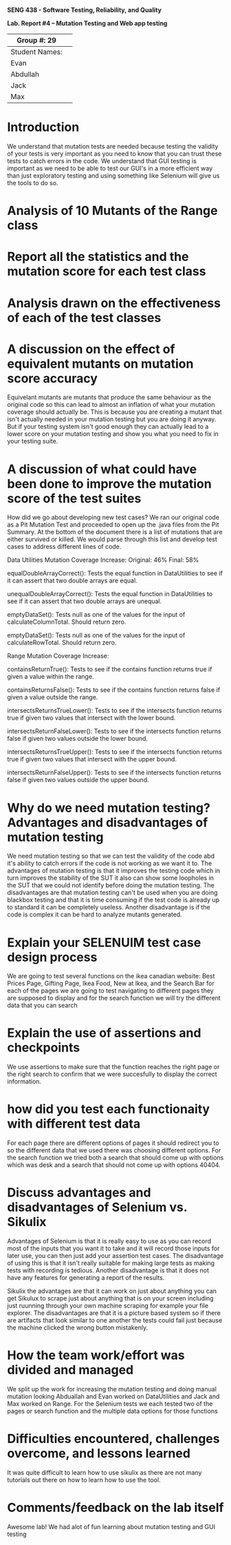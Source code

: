 **SENG 438 - Software Testing, Reliability, and Quality**

**Lab. Report \#4 – Mutation Testing and Web app testing**


| Group \#: 29      |     |
| -------------- | --- |
| Student Names: |     |
| Evan                |   
| Abdullah            |   
| Jack                |   
| Max                 | 

# Introduction
We understand that mutation tests are needed because testing the validity of your tests is very important as you need to know that you can trust these tests to catch errors in the code. We understand that GUI testing is important as we need to be able to test our GUI's in a more efficient way than just exploratory testing and using something like Selenium will give us the tools to do so. 

# Analysis of 10 Mutants of the Range class 

# Report all the statistics and the mutation score for each test class

# Analysis drawn on the effectiveness of each of the test classes

# A discussion on the effect of equivalent mutants on mutation score accuracy
Equivelant mutants are mutants that produce the same behaviour as the original code so this can lead to almost an inflation of what your mutation coverage should actually be. This is because you are creating a mutant that isn't actually needed in your mutation testing but you are doing it anyway. But if your testing system isn't good enough they can actually lead to a lower score on your mutation testing and show you what you need to fix in your testing suite. 
# A discussion of what could have been done to improve the mutation score of the test suites
How did we go about developing new test cases?
We ran our original code as a Pit Mutation Test and proceeded to open up the .java files from the Pit Summary. At the bottom of the document there is a list of mutations that are either survived or killed. We would parse through this list and develop test cases to address different lines of code.

Data Utilities Mutation Coverage Increase:
Original: 46% Final: 58%

equalDoubleArrayCorrect(): Tests the equal function in DataUtilities to see if it can assert that two double arrays are equal.

unequalDoubleArrayCorrect(): Tests the equal function in DataUtilities to see if it can assert that two double arrays are unequal.

emptyDataSet(): Tests null as one of the values for the input of calculateColumnTotal. Should return zero.

emptyDataSet(): Tests null as one of the values for the input of calculateRowTotal. Should return zero.

Range Mutation Coverage Increase:

containsReturnTrue(): Tests to see if the contains function returns true if given a value within the range.

containsReturnsFalse(): Tests to see if the contains function returns false if given a value outside the range.

intersectsReturnsTrueLower(): Tests to see if the intersects function returns true if given two values that intersect with the lower bound.

intersectsReturnFalseLower(): Tests to see if the intersects function returns false if given two values outside the lower bound.

intersectsReturnsTrueUpper(): Tests to see if the intersects function returns true if given two values that intersect with the upper bound.

intersectsReturnFalseUpper(): Tests to see if the intersects function returns false if given two values outside the upper bound.

# Why do we need mutation testing? Advantages and disadvantages of mutation testing
We need mutation testing so that we can test the validity of the code abd it's ability to catch errors if the code is not working as we want it to. The advantages of mutation testing is that it improves the testing code which in turn improves the stability of the SUT it also can show some loopholes in the SUT that we could not identify before doing the mutation testing. The disadvantages are that mutation testing can't be used when you are doing blackbox testing and that it is time consuming if the test code is already up to standard it can be completely useless. Another disadvantage is if the code is complex it can be hard to analyze mutants generated. 

# Explain your SELENUIM test case design process
We are going to test several functions on the ikea canadian website: Best Prices Page, Gifting Page, Ikea Food, New at Ikea, and the Search Bar for each of the pages we are going to test navigating to different pages they are supposed to display and for the search function we will try the different data that you can search

# Explain the use of assertions and checkpoints
We use assertions to make sure that the function reaches the right page or the right search to confirm that we were succesfully to display the correct information.
# how did you test each functionaity with different test data
For each page there are different options of pages it should redirect you to so the different data that we used there was choosing different options. For the search function we tried both a search that should come up with options which was desk and a search that should not come up with options 40404.
# Discuss advantages and disadvantages of Selenium vs. Sikulix
Advantages of Selenium is that it is really easy to use as you can record most of the inputs that you want it to take and it will record those inputs for later use, you can then just add your assertion test cases. The disadvantage of using this is that it isn't really suitable for making large tests as making tests with recording is tedious. Another disadvantage is that it does not have any features for generating a report of the results. 

Sikulix the advantages are that it can work on just about anything you can get Sikulux to scrape just about anything that is on your screen including just ruunning through your own machine scraping for example your file explorer. The disadvantages are that it is a picture based system so if there are artifacts that look similar to one another the tests could fail just because the machine clicked the wrong button mistakenly.
# How the team work/effort was divided and managed
We split up the work for increasing the mutation testing and doing manual mutation looking Abduallah and Evan worked on DataUtilities and Jack and Max worked on Range. For the Selenium tests we each tested two of the pages or search function and the multiple data options for those functions

# Difficulties encountered, challenges overcome, and lessons learned
It was quite difficult to learn how to use sikulix as there are not many tutorials out there on how to learn how to use the tool. 
# Comments/feedback on the lab itself
Awesome lab! We had alot of fun learning about mutation testing and GUI testing 